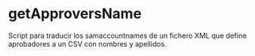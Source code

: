 # getApproversName

Script para traducir los samaccountnames de un fichero XML que define aprobadores a un CSV con nombres y apellidos.
